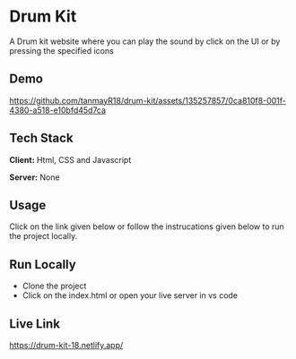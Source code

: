 
# Drum Kit 

A Drum kit website where you can play the sound by click on the UI or by pressing the specified icons
## Demo

https://github.com/tanmayR18/drum-kit/assets/135257857/0ca810f8-001f-4380-a518-e10bfd45d7ca


## Tech Stack

**Client:** Html, CSS and Javascript 

**Server:** None

## Usage

Click on the link given below or follow the instrucations given below to run the project locally.




## Run Locally

- Clone the project
- Click on the index.html or open your live server in  vs code






## Live Link

https://drum-kit-18.netlify.app/


